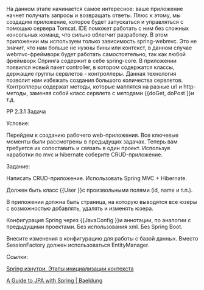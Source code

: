 На данном этапе начинается самое интересное: ваше приложение начнет получать запросы и возвращать ответы. Плюс к этому, мы создадим приложение, которое будет запускаться и управляться с помощью сервера Tomcat. IDE поможет работать с ним без сложных консольных команд, что сильно облегчит разработку.
В этом приложении мы используем только зависимость spring-webmvc. Это не значит, что нам больше не нужны бины или контекст, в данном случае webmvc-фреймворк будет работать самостоятельно, так как любой фреймворк Спринга содержит в себе spring-core.
В приложении появился новый пакет controller, в котором содержатся классы, держащие группы сервлетов - контроллеры. Данная технология позволит нам избежать создания большого количества сервлетов. Контроллеры содержат методы, которые маппятся на разные url и http-методы, заменяя собой класс сервлета с методами {{doGet, doPost }}и т.д.

PP 2.3.1 Задача

Условие:

Перейдем к созданию рабочего web-приложения. Все ключевые моменты были рассмотрены в предыдущих задачах. Теперь вам требуется их сопоставить и связать в один проект.
Используя наработки по mvc и hibernate соберите CRUD-приложение.

Задание:

Написать CRUD-приложение. Использовать Spring MVC + Hibernate.

Должен быть класс {{User }}с произвольными полями (id, name и т.п.).

В приложении должна быть страница, на которую выводятся все юзеры с возможностью добавлять, удалять и изменять юзера.

Конфигурация Spring через {{JavaConfig }}и аннотации, по аналогии с предыдущими проектами. Без использования xml. Без Spring Boot.

Внесите изменения в конфигурацию для работы с базой данных. Вместо SessionFactory должен использоваться EntityManager.

Ссылки:

[Spring изнутри. Этапы инициализации контекста](https://habr.com/ru/post/222579/)
 
[A Guide to JPA with Spring | Baeldung](https://www.baeldung.com/the-persistence-layer-with-spring-and-jpa)